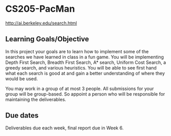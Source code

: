 # CS205-PacMan
http://ai.berkeley.edu/search.html

## Learning Goals/Objective
In this project your goals are to learn how to implement some of the searches we have learned in class in a fun game. You will be implementing Depth First Search, Breadth First Search, A* search, Uniform Cost Search, a greedy search, and various heuristics. You will be able to see first hand what each search is good at and gain a better understanding of where they would be used. 

You may work in a group of at most 3 people. All submissions for your group will be group-based. So appoint a person who will be responsible for maintaining the deliverables. 

## Due dates
Deliverables due each week, final report due in Week 6.
